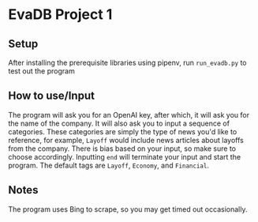 # EvaDB Project 1

## Setup
After installing the prerequisite libraries using pipenv, run `run_evadb.py` to test out the program

## How to use/Input
The program will ask you for an OpenAI key, after which, it will ask you for the name of the company. It will also ask you to input a sequence of categories. These categories are simply the type of news you'd like to reference, for example, `Layoff` would include news articles about layoffs from the company. There is bias based on your input, so make sure to choose accordingly. Inputting `end` will terminate your input and start the program. The default tags are `Layoff`, `Economy`, and `Financial`.

## Notes
The program uses Bing to scrape, so you may get timed out occasionally.